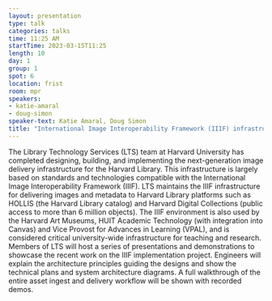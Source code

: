 ```yaml
---
layout: presentation
type: talk
categories: talks
time: 11:25 AM
startTime: 2023-03-15T11:25
length: 10
day: 1
group: 1
spot: 6
location: frist
room: mpr
speakers:
- katie-amaral
- doug-simon
speaker-text: Katie Amaral, Doug Simon
title: "International Image Interoperability Framework (IIIF) infrastructure redesign at Harvard Library"
---
```

The Library Technology Services (LTS) team at Harvard University has completed designing, building, and implementing the next-generation image delivery infrastructure for the Harvard Library. This infrastructure is largely based on standards and technologies compatible with the International Image Interoperability Framework (IIIF). LTS maintains the IIIF infrastructure for delivering images and metadata to Harvard Library platforms such as HOLLIS (the Harvard Library catalog) and Harvard Digital Collections (public access to more than 6 million objects). The IIIF environment is also used by the Harvard Art Museums, HUIT Academic Technology (with integration into Canvas) and Vice Provost for Advances in Learning (VPAL), and is considered critical university-wide infrastructure for teaching and research.  Members of LTS will host a series of presentations and demonstrations to showcase the recent work on the IIIF implementation project. Engineers will explain the architecture principles guiding the designs and show the technical plans and system architecture diagrams. A full walkthrough of the entire asset ingest and delivery workflow will be shown with recorded demos. 

